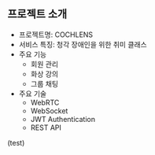 <!-- 필수 항목 -->

## 프로젝트 소개

* 프로젝트명: COCHLENS
* 서비스 특징: 청각 장애인을 위한 취미 클래스
* 주요 기능
  - 회원 관리
  - 화상 강의
  - 그룹 채팅
* 주요 기술
  - WebRTC
  - WebSocket
  - JWT Authentication
  - REST API

(test)

